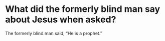 # What did the formerly blind man say about Jesus when asked?

The formerly blind man said, “He is a prophet.”
